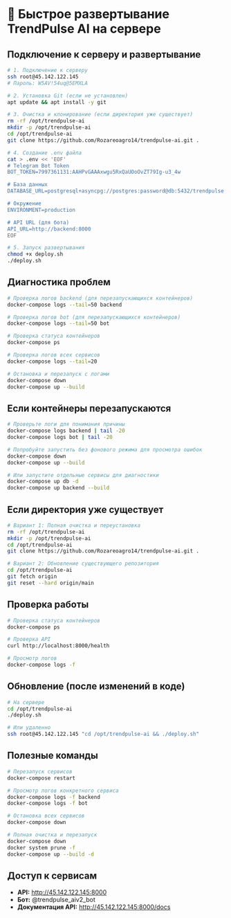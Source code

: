 # 🚀 Быстрое развертывание TrendPulse AI на сервере

## Подключение к серверу и развертывание

```bash
# 1. Подключение к серверу
ssh root@45.142.122.145
# Пароль: W5AV!54uq@5EMXLA

# 2. Установка Git (если не установлен)
apt update && apt install -y git

# 3. Очистка и клонирование (если директория уже существует)
rm -rf /opt/trendpulse-ai
mkdir -p /opt/trendpulse-ai
cd /opt/trendpulse-ai
git clone https://github.com/Rozareoagro14/trendpulse-ai.git .

# 4. Создание .env файла
cat > .env << 'EOF'
# Telegram Bot Token
BOT_TOKEN=7997361131:AAHPvGAAAxwgu5RxQaUOoOvZT79Ig-u3_4w

# База данных
DATABASE_URL=postgresql+asyncpg://postgres:password@db:5432/trendpulse

# Окружение
ENVIRONMENT=production

# API URL (для бота)
API_URL=http://backend:8000
EOF

# 5. Запуск развертывания
chmod +x deploy.sh
./deploy.sh
```

## Диагностика проблем

```bash
# Проверка логов backend (для перезапускающихся контейнеров)
docker-compose logs --tail=50 backend

# Проверка логов bot (для перезапускающихся контейнеров)
docker-compose logs --tail=50 bot

# Проверка статуса контейнеров
docker-compose ps

# Проверка логов всех сервисов
docker-compose logs --tail=20

# Остановка и перезапуск с логами
docker-compose down
docker-compose up --build
```

## Если контейнеры перезапускаются

```bash
# Проверьте логи для понимания причины
docker-compose logs backend | tail -20
docker-compose logs bot | tail -20

# Попробуйте запустить без фонового режима для просмотра ошибок
docker-compose down
docker-compose up --build

# Или запустите отдельные сервисы для диагностики
docker-compose up db -d
docker-compose up backend --build
```

## Если директория уже существует

```bash
# Вариант 1: Полная очистка и переустановка
rm -rf /opt/trendpulse-ai
mkdir -p /opt/trendpulse-ai
cd /opt/trendpulse-ai
git clone https://github.com/Rozareoagro14/trendpulse-ai.git .

# Вариант 2: Обновление существующего репозитория
cd /opt/trendpulse-ai
git fetch origin
git reset --hard origin/main
```

## Проверка работы

```bash
# Проверка статуса контейнеров
docker-compose ps

# Проверка API
curl http://localhost:8000/health

# Просмотр логов
docker-compose logs -f
```

## Обновление (после изменений в коде)

```bash
# На сервере
cd /opt/trendpulse-ai
./deploy.sh

# Или удаленно
ssh root@45.142.122.145 "cd /opt/trendpulse-ai && ./deploy.sh"
```

## Полезные команды

```bash
# Перезапуск сервисов
docker-compose restart

# Просмотр логов конкретного сервиса
docker-compose logs -f backend
docker-compose logs -f bot

# Остановка всех сервисов
docker-compose down

# Полная очистка и перезапуск
docker-compose down
docker system prune -f
docker-compose up --build -d
```

## Доступ к сервисам

- **API:** http://45.142.122.145:8000
- **Бот:** @trendpulse_aiv2_bot
- **Документация API:** http://45.142.122.145:8000/docs 
